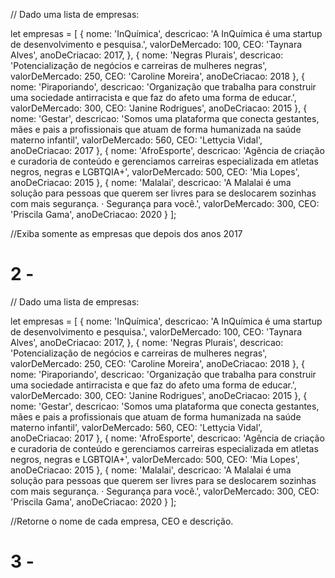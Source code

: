 // Dado uma lista de empresas:

let empresas = [
    {
        nome: 'InQuímica',
        descricao: 'A InQuímica é uma startup de desenvolvimento e pesquisa.',
        valorDeMercado: 100,
        CEO: 'Taynara Alves',
        anoDeCriacao: 2017,
    },
    {
        nome: 'Negras Plurais',
        descricao: 'Potencialização de negócios e carreiras de mulheres negras',
        valorDeMercado: 250,
        CEO: 'Caroline Moreira',
        anoDeCriacao: 2018
    },
    {
        nome: 'Piraporiando',
        descricao: 'Organização que trabalha para construir uma sociedade antirracista e que faz do afeto uma forma de educar.',
        valorDeMercado: 300,
        CEO: 'Janine Rodrigues',
        anoDeCriacao: 2015
    },
    {
        nome: 'Gestar',
        descricao: 'Somos uma plataforma que conecta gestantes, mães e pais a profissionais que atuam de forma humanizada na saúde materno infantil',
        valorDeMercado: 560,
        CEO: 'Lettycia Vidal',
        anoDeCriacao: 2017
    },
    {
        nome: 'AfroEsporte',
        descricao: 'Agência de criação e curadoria de conteúdo e gerenciamos carreiras especializada em atletas negros, negras e LGBTQIA+',
        valorDeMercado: 500,
        CEO: 'Mia Lopes',
        anoDeCriacao: 2015
     },
    {
        nome: 'Malalai',
        descricao: 'A Malalai é uma solução para pessoas que querem ser livres para se deslocarem sozinhas com mais segurança. · Segurança para você.',
        valorDeMercado: 300,
        CEO: 'Priscila Gama',
        anoDeCriacao: 2020
     }
];

//Exiba somente as empresas que depois dos anos 2017


# 2 - 
// Dado uma lista de empresas:

let empresas = [
    {
        nome: 'InQuímica',
        descricao: 'A InQuímica é uma startup de desenvolvimento e pesquisa.',
        valorDeMercado: 100,
        CEO: 'Taynara Alves',
        anoDeCriacao: 2017,
    },
    {
        nome: 'Negras Plurais',
        descricao: 'Potencialização de negócios e carreiras de mulheres negras',
        valorDeMercado: 250,
        CEO: 'Caroline Moreira',
        anoDeCriacao: 2018
    },
    {
        nome: 'Piraporiando',
        descricao: 'Organização que trabalha para construir uma sociedade antirracista e que faz do afeto uma forma de educar.',
        valorDeMercado: 300,
        CEO: 'Janine Rodrigues',
        anoDeCriacao: 2015
    },
    {
        nome: 'Gestar',
        descricao: 'Somos uma plataforma que conecta gestantes, mães e pais a profissionais que atuam de forma humanizada na saúde materno infantil',
        valorDeMercado: 560,
        CEO: 'Lettycia Vidal',
        anoDeCriacao: 2017
    },
    {
        nome: 'AfroEsporte',
        descricao: 'Agência de criação e curadoria de conteúdo e gerenciamos carreiras especializada em atletas negros, negras e LGBTQIA+',
        valorDeMercado: 500,
        CEO: 'Mia Lopes',
        anoDeCriacao: 2015
     },
    {
        nome: 'Malalai',
        descricao: 'A Malalai é uma solução para pessoas que querem ser livres para se deslocarem sozinhas com mais segurança. · Segurança para você.',
        valorDeMercado: 300,
        CEO: 'Priscila Gama',
        anoDeCriacao: 2020
     }
];

//Retorne o nome de cada empresa, CEO e descrição.


# 3 - 
